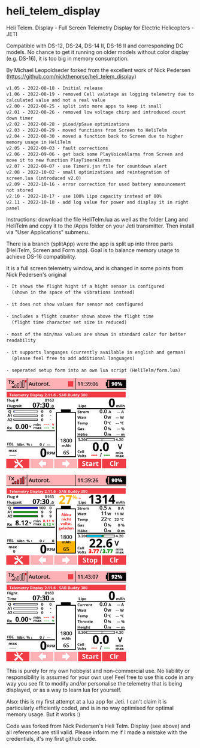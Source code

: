 # heli_telem_display

Heli Telem. Display - Full Screen Telemetry Display for Electric Helicopters - JETI

Compatible with DS-12, DS-24, DS-14 II, DS-16 II and corresponding DC models. No chance to get it running on older models without color display (e.g. DS-16), it is too big in memory consumption.

By Michael Leopoldseder forked from the excellent work of Nick Pedersen (https://github.com/nickthenorse/heli_telem_display)

	v1.05 - 2022-08-18 - Initial release
	v1.06 - 2022-08-19 - removed Cell valotage as logging telemetry due to calculated value and not a real value
	v2.00 - 2022-08-25 - split into more apps to keep it small
	v2.01 - 2022-08-26 - removed low voltage chirp and introduced count down timer
	v2.02 - 2022-08-28 - pLoad/pSave optimizations
	v2.03 - 2022-08-29 - moved functions from Screen to HeliTelm
	v2.04 - 2022-08-30 - moved a function back to Screen due to higher memory usage in HeliTelm
	v2.05 - 2022-09-03 - fault corrections
	v2.06 - 2022-09-06 - get back some PlayVoiceAlarms from Screen and move it to new function PlayTimerAlarms
	v2.07 - 2022-09-07 - use TimerV.jsn file for countdown alert
	v2.08 - 2022-10-02 - small optimizations and reintegration of screen.lua (introduced v2.0)
	v2.09 - 2022-10-16 - error correction for used battery announcement not stored
	v2.10 - 2022-10-17 - use 100% Lipo capacity instead of 80%
	v2.11 - 2022-10-18 - add log value for power and display it in right panel
	
Instructions: download the file HeliTelm.lua as well as the folder Lang and HeliTelm and copy it to the /Apps folder on your Jeti transmitter. Then install via "User Applications" submenu.

There is a branch (splitApp) were the app is split up into three parts (HeliTelm, Screen and Form app). Goal is to balance memory usage to achieve DS-16 compatibility.

It is a full screen telemetry window, and is changed in some points from Nick Pedersen's original

	- It shows the flight hight if a hight sensor is configured
	  (shown in the space of the vibrations instead)
	
	- it does not show values for sensor not configured
	  
	- includes a flight counter shown above the flight time
	  (flight time character set size is reduced)
	  
	- most of the min/max values are shown in standard color for better readability
	
	- it supports languages (currently available in english and german)
	  (please feel free to add additional languages)

	- seperated setup form into an own lua script (HeliTelm/form.lua)

![Screenshot Main Window](Screen001.png?raw=true "Screenshot Main Window")

![Screenshot Main Window](Screen002.png?raw=true "Screenshot Main Window")

![Screenshot Main Window](Screen003.png?raw=true "Screenshot Main Window")

This is purely for my own hobbyist and non-commercial use.
No liability or responsibility is assumed for your own use! Feel free to use this code in any way you see fit to modify 
and/or personalise the telemetry that is being displayed, or as a way to learn lua for yourself.

Also: this is my first attempt at a lua app for Jeti. I can't claim it is particularly
efficiently coded, and is in no way optimised for optimal memory usage. But it works :)

Code was forked from Nick Pedersen's Heli Telm. Display (see above) and all references are still valid.
Please inform me if I made a mistake with the credentials, it's my first github code.

